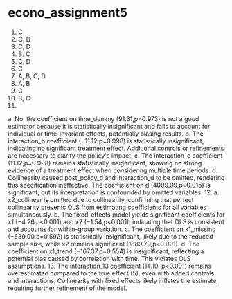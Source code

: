 # econo_assignment5

1.	C
2.	C, D
3.	C, D
4.	B, C
5.	C, D
6.	C
7.	A, B, C, D
8.	A, B
9.	C
10.	B, C
11.	
a.	No, the coefficient on time_dummy (91.31,p=0.973) is not a good estimator because it is statistically insignificant and fails to account for individual or time-invariant effects, potentially biasing results.
b.	The interaction_b coefficient (−11.12,p=0.998) is statistically insignificant, indicating no significant treatment effect. Additional controls or refinements are necessary to clarify the policy's impact.
c.	The interaction_c coefficient (11.12,p=0.998) remains statistically insignificant, showing no strong evidence of a treatment effect when considering multiple time periods.
d.	Collinearity caused post_policy_d and interaction_d to be omitted, rendering this specification ineffective. The coefficient on d (4009.09,p=0.015) is significant, but its interpretation is confounded by omitted variables.
12.	
a.	x2_collinear is omitted due to collinearity, confirming that perfect collinearity prevents OLS from estimating coefficients for all variables simultaneously.
b.	The fixed-effects model yields significant coefficients for x1 (−4.26,p<0.001) and x2 (−1.54,p<0.001), indicating that OLS is consistent and accounts for within-group variation.
c.	The coefficient on x1_missing (−639.00,p=0.592) is statistically insignificant, likely due to the reduced sample size, while x2 remains significant (1889.79,p<0.001).
d.	The coefficient on x1_trend (−167.37,p=0.554) is insignificant, reflecting a potential bias caused by correlation with time. This violates OLS assumptions.
13.	The interaction_13 coefficient (14.10, p<0.001) remains overestimated compared to the true effect (5), even with added controls and interactions. Collinearity with fixed effects likely inflates the estimate, requiring further refinement of the model.

